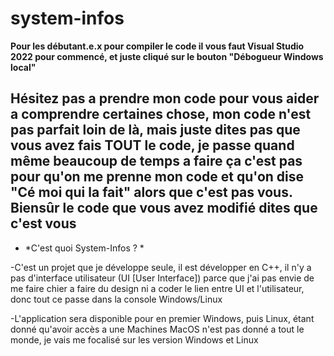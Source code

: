 # system-infos
**Pour les débutant.e.x pour compiler le code il vous faut Visual Studio 2022 pour commencé, et juste cliqué sur le bouton "Débogueur Windows local"**

## Hésitez pas a prendre mon code pour vous aider a comprendre certaines chose, mon code n'est pas parfait loin de là, mais juste dites pas que vous avez fais TOUT le code, je passe quand même beaucoup de temps a faire ça c'est pas pour qu'on me prenne mon code et qu'on dise "Cé moi qui la fait" alors que c'est pas vous. Biensûr le code que vous avez modifié dites que c'est vous

* *C'est quoi System-Infos ? *

-C'est un projet que je développe seule, il est développer en C++, il n'y a pas d'interface utilisateur (UI [User 
 Interface]) parce que j'ai pas envie de me faire chier a faire du design ni a coder le lien entre UI et 
 l'utilisateur, donc tout ce passe dans la console Windows/Linux

-L'application sera disponible pour en premier Windows, puis Linux, étant donné qu'avoir accès a une Machines MacOS n'est pas donné a tout le monde, je vais me focalisé sur les version Windows et Linux
